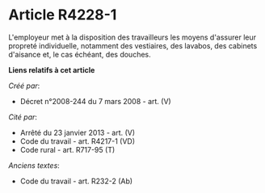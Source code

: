# Article R4228-1

L'employeur met à la disposition des travailleurs les moyens d'assurer leur propreté individuelle, notamment des vestiaires,
des lavabos, des cabinets d'aisance et, le cas échéant, des douches.

**Liens relatifs à cet article**

_Créé par_:

  - Décret n°2008-244 du 7 mars 2008 - art. (V)

_Cité par_:

  - Arrêté du 23 janvier 2013 - art. (V)
  - Code du travail - art. R4217-1 (VD)
  - Code rural - art. R717-95 (T)

_Anciens textes_:

  - Code du travail - art. R232-2 (Ab)
